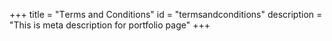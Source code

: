+++
title = "Τerms and Conditions"
id = "termsandconditions"
description = "This is meta description for portfolio page"
+++
